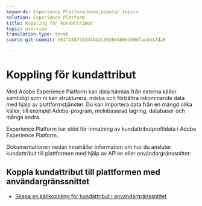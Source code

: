 ```yaml
---
keywords: Experience Platform;home;popular topics
solution: Experience Platform
title: Koppling för kundattribut
topic: overview
translation-type: tm+mt
source-git-commit: e81f138f933d4bb2c36260480e360dfacd412da0

---
```



# Koppling för kundattribut

Med Adobe Experience Platform kan data hämtas från externa källor samtidigt som ni kan strukturera, märka och förbättra inkommande data med hjälp av plattformstjänster. Du kan importera data från en mängd olika källor, till exempel Adobe-program, molnbaserad lagring, databaser och många andra.

Experience Platform har stöd för inmatning av kundattributprofildata i Adobe Experience Platform.

Dokumentationen nedan innehåller information om hur du ansluter kundattribut till plattformen med hjälp av API:er eller användargränssnittet:

## Koppla kundattribut till plattformen med användargränssnittet

- [Skapa en källkoppling för kundattribut i användargränssnittet](../../tutorials/ui/create/adobe-applications/customer-attributes.md)
